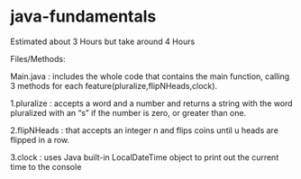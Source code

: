 # java-fundamentals

Estimated about 3 Hours but take around 4 Hours

Files/Methods:

Main.java : includes the whole code that contains the main function, calling 3 methods for each feature(pluralize,flipNHeads,clock).

1.pluralize : accepts a word and a number and returns a string with the word pluralized with an “s” if the number is zero, or greater than one.

2.flipNHeads : that accepts an integer n and flips coins until u heads are flipped in a row.

3.clock : uses Java built-in LocalDateTime object to print out the current time to the console